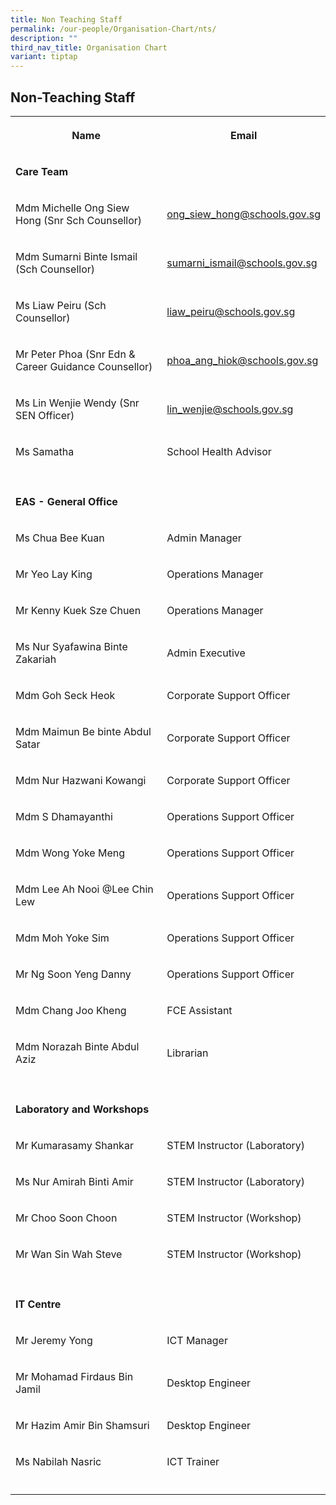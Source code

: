 ```yaml
---
title: Non Teaching Staff
permalink: /our-people/Organisation-Chart/nts/
description: ""
third_nav_title: Organisation Chart
variant: tiptap
---
```

<h2>Non-Teaching Staff</h2>
<table style="minWidth: 50px">
<colgroup>
<col>
<col>
</colgroup>
<tbody>
<tr>
<th rowspan="1" colspan="1">
<p>Name</p>
</th>
<th rowspan="1" colspan="1">
<p>Email</p>
</th>
</tr>
<tr>
<td rowspan="1" colspan="1">
<p><strong>Care Team</strong>
</p>
</td>
<td rowspan="1" colspan="1">
<p></p>
</td>
</tr>
<tr>
<td rowspan="1" colspan="1">
<p>Mdm Michelle Ong Siew Hong (Snr Sch Counsellor)</p>
</td>
<td rowspan="1" colspan="1">
<p><a href="mailto:ong_siew_hong@schools.gov.sg" rel="noopener noreferrer nofollow" target="_blank">ong_siew_hong@schools.gov.sg</a>
</p>
</td>
</tr>
<tr>
<td rowspan="1" colspan="1">
<p>Mdm Sumarni Binte Ismail (Sch Counsellor)</p>
</td>
<td rowspan="1" colspan="1">
<p><a href="mailto:sumarni_ismail@schools.gov.sg" rel="noopener noreferrer nofollow" target="_blank">sumarni_ismail@schools.gov.sg</a>
</p>
</td>
</tr>
<tr>
<td rowspan="1" colspan="1">
<p>Ms Liaw Peiru (Sch Counsellor)</p>
</td>
<td rowspan="1" colspan="1">
<p><a href="mailto: liaw_peiru@schools.gov.sg" rel="noopener nofollow" target="_blank">liaw_peiru@schools.gov.sg</a>
</p>
</td>
</tr>
<tr>
<td rowspan="1" colspan="1">
<p>Mr Peter Phoa (Snr Edn &amp; Career Guidance Counsellor)</p>
</td>
<td rowspan="1" colspan="1">
<p><a href="mailto:phoa_ang_hiok@schools.gov.sg" rel="noopener noreferrer nofollow" target="_blank">phoa_ang_hiok@schools.gov.sg</a>
</p>
</td>
</tr>
<tr>
<td rowspan="1" colspan="1">
<p>Ms Lin Wenjie Wendy (Snr SEN Officer)</p>
</td>
<td rowspan="1" colspan="1">
<p><a href="mailto:lin_wenjie@schools.gov.sg" rel="noopener noreferrer nofollow" target="_blank">lin_wenjie@schools.gov.sg</a>
</p>
</td>
</tr>
<tr>
<td rowspan="1" colspan="1">
<p>Ms Samatha</p>
</td>
<td rowspan="1" colspan="1">
<p>School Health Advisor</p>
</td>
</tr>
<tr>
<td rowspan="1" colspan="1">
<p></p>
</td>
<td rowspan="1" colspan="1">
<p></p>
</td>
</tr>
<tr>
<td rowspan="1" colspan="1">
<p><strong>EAS - General Office</strong>
</p>
</td>
<td rowspan="1" colspan="1">
<p></p>
</td>
</tr>
<tr>
<td rowspan="1" colspan="1">
<p>Ms Chua Bee Kuan</p>
</td>
<td rowspan="1" colspan="1">
<p>Admin Manager</p>
</td>
</tr>
<tr>
<td rowspan="1" colspan="1">
<p>Mr Yeo Lay King</p>
</td>
<td rowspan="1" colspan="1">
<p>Operations Manager</p>
</td>
</tr>
<tr>
<td rowspan="1" colspan="1">
<p>Mr Kenny Kuek Sze Chuen</p>
</td>
<td rowspan="1" colspan="1">
<p>Operations Manager</p>
</td>
</tr>
<tr>
<td rowspan="1" colspan="1">
<p>Ms Nur Syafawina Binte Zakariah</p>
</td>
<td rowspan="1" colspan="1">
<p>Admin Executive</p>
</td>
</tr>
<tr>
<td rowspan="1" colspan="1">
<p>Mdm Goh Seck Heok</p>
</td>
<td rowspan="1" colspan="1">
<p>Corporate Support Officer</p>
</td>
</tr>
<tr>
<td rowspan="1" colspan="1">
<p>Mdm Maimun Be binte Abdul Satar</p>
</td>
<td rowspan="1" colspan="1">
<p>Corporate Support Officer</p>
</td>
</tr>
<tr>
<td rowspan="1" colspan="1">
<p>Mdm Nur Hazwani Kowangi</p>
</td>
<td rowspan="1" colspan="1">
<p>Corporate Support Officer</p>
</td>
</tr>
<tr>
<td rowspan="1" colspan="1">
<p>Mdm S Dhamayanthi</p>
</td>
<td rowspan="1" colspan="1">
<p>Operations Support Officer</p>
</td>
</tr>
<tr>
<td rowspan="1" colspan="1">
<p>Mdm Wong Yoke Meng</p>
</td>
<td rowspan="1" colspan="1">
<p>Operations Support Officer</p>
</td>
</tr>
<tr>
<td rowspan="1" colspan="1">
<p>Mdm Lee Ah Nooi @Lee Chin Lew</p>
</td>
<td rowspan="1" colspan="1">
<p>Operations Support Officer</p>
</td>
</tr>
<tr>
<td rowspan="1" colspan="1">
<p>Mdm Moh Yoke Sim</p>
</td>
<td rowspan="1" colspan="1">
<p>Operations Support Officer</p>
</td>
</tr>
<tr>
<td rowspan="1" colspan="1">
<p>Mr Ng Soon Yeng Danny</p>
</td>
<td rowspan="1" colspan="1">
<p>Operations Support Officer</p>
</td>
</tr>
<tr>
<td rowspan="1" colspan="1">
<p>Mdm Chang Joo Kheng</p>
</td>
<td rowspan="1" colspan="1">
<p>FCE Assistant</p>
</td>
</tr>
<tr>
<td rowspan="1" colspan="1">
<p>Mdm Norazah Binte Abdul Aziz</p>
</td>
<td rowspan="1" colspan="1">
<p>Librarian</p>
</td>
</tr>
<tr>
<td rowspan="1" colspan="1">
<p></p>
</td>
<td rowspan="1" colspan="1">
<p></p>
</td>
</tr>
<tr>
<td rowspan="1" colspan="1">
<p><strong>Laboratory and Workshops</strong>
</p>
</td>
<td rowspan="1" colspan="1">
<p></p>
</td>
</tr>
<tr>
<td rowspan="1" colspan="1">
<p>Mr Kumarasamy Shankar</p>
</td>
<td rowspan="1" colspan="1">
<p>STEM Instructor (Laboratory)</p>
</td>
</tr>
<tr>
<td rowspan="1" colspan="1">
<p>Ms Nur Amirah Binti Amir</p>
</td>
<td rowspan="1" colspan="1">
<p>STEM Instructor (Laboratory)</p>
</td>
</tr>
<tr>
<td rowspan="1" colspan="1">
<p>Mr Choo Soon Choon</p>
</td>
<td rowspan="1" colspan="1">
<p>STEM Instructor (Workshop)</p>
</td>
</tr>
<tr>
<td rowspan="1" colspan="1">
<p>Mr Wan Sin Wah Steve</p>
</td>
<td rowspan="1" colspan="1">
<p>STEM Instructor (Workshop)</p>
</td>
</tr>
<tr>
<td rowspan="1" colspan="1">
<p></p>
</td>
<td rowspan="1" colspan="1">
<p></p>
</td>
</tr>
<tr>
<td rowspan="1" colspan="1">
<p><strong>IT Centre</strong>
</p>
</td>
<td rowspan="1" colspan="1">
<p></p>
</td>
</tr>
<tr>
<td rowspan="1" colspan="1">
<p>Mr Jeremy Yong</p>
</td>
<td rowspan="1" colspan="1">
<p>ICT Manager</p>
</td>
</tr>
<tr>
<td rowspan="1" colspan="1">
<p>Mr Mohamad Firdaus Bin Jamil</p>
</td>
<td rowspan="1" colspan="1">
<p>Desktop Engineer</p>
</td>
</tr>
<tr>
<td rowspan="1" colspan="1">
<p>Mr Hazim Amir Bin Shamsuri</p>
</td>
<td rowspan="1" colspan="1">
<p>Desktop Engineer</p>
</td>
</tr>
<tr>
<td rowspan="1" colspan="1">
<p>Ms Nabilah Nasric</p>
</td>
<td rowspan="1" colspan="1">
<p>ICT Trainer</p>
</td>
</tr>
<tr>
<td rowspan="1" colspan="1">
<p></p>
</td>
<td rowspan="1" colspan="1">
<p></p>
</td>
</tr>
</tbody>
</table>
<p></p>